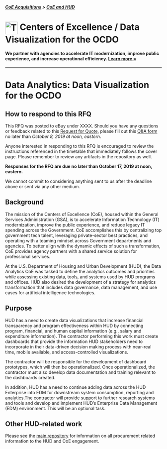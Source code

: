 ##### [CoE Acquisitions](https://github.com/GSA/coe-acquisitions) > [CoE and HUD](https://github.com/GSA/coe-hud-acquisitions)

<h1><img src="https://coe.gsa.gov/img/coe-logomark.svg" width="40px" align="top" alt="The Centers of Excellence Logo"> Centers of Excellence / Data Visualization for the OCDO</h1>

#### We partner with agencies to accelerate IT modernization, improve public experience, and increase operational efficiency. [Learn more »](https://coe.gsa.gov/about/)

---

# Data Analytics: Data Visualization for the OCDO

## How to respond to this RFQ

This RFQ was posted to eBuy under XXXX. Should you have any questions or feedback related to this [Request for Quote](https://github.com/GSA/coe-hud-acq-data-visualization/blob/master/RFQ-Data-Visualization-for-OCDO.pdf), please fill out this [Q&A form](https://docs.google.com/forms/d/e/1FAIpQLScdTcdw10KVyXmo8rHJx3oo9IHxYXF4EK5wMMuvzTE7SC9nFQ/viewform?usp=sf_link) no later than *October 8, 2019 at noon, eastern*.

Anyone interested in responding to this RFQ is encouraged to review the instructions referenced in the timetable that immediately follows the cover page. Please remember to review any artifacts in the repository as well.

**Responses for the RFQ are due no later than October 17, 2019 at noon, eastern.**

We cannot commit to considering anything sent to us after the deadline above or sent via any other medium.

## Background

The mission of the Centers of Excellence (CoE), housed within the General Services Administration (GSA), is to accelerate Information Technology (IT) modernization, improve the public experience, and reduce legacy IT spending across the Government. CoE accomplishes this by centralizing top government tech talent, leveraging private-sector best practices, and operating with a teaming mindset across Government departments and agencies. To better align with the dynamic effects of such a transformation, CoE provides agency partners with a shared service solution for professional services.

At the U.S. Department of Housing and Urban Development (HUD), the Data Analytics CoE was tasked to define the analytics outcomes and priorities while assessing existing data, tools, and systems used by HUD programs and offices. HUD also desired the development of a strategy for analytics transformation that includes data governance, data management, and use cases for artificial intelligence technologies.

## Purpose

HUD has a need to create data visualizations that increase financial transparency and program effectiveness within HUD by connecting program, financial, and human capital information (e.g., salary and expenditure information). The contractor performing this work must create dashboards that provide the information HUD stakeholders need to incorporate in their data-driven decision making process with near-real time, mobile available, and access-controlled visualizations.

The contractor will be responsible for the development of dashboard prototypes, which will then be operationalized. Once operationalized, the contractor must also develop data documentation and training relevant to the dashboards created.

In addition, HUD has a need to continue adding data across the HUD Enterprise into EDM for downstream system consumption, reporting and analytics.The contractor will provide support to further research systems and tools and develop and implement HUD’s Enterprise Data Management (EDM) environment. This will be an optional task.

## Other HUD-related work
Please see the [main repository](https://github.com/GSA/coe-hud-acquisitions/) for information on all procurement related information to the HUD and CoE engagement.
